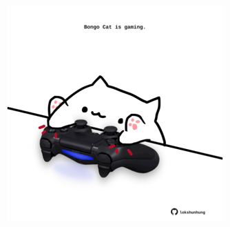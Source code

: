 <!-- built at 30/09/2024, 07:00:54 UTC -->
<p align="center">
  <img width="500" height="500" src="./ReadmeImage.svg">
</p>
